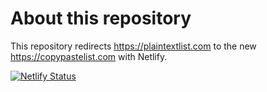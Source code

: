 # About this repository

This repository redirects https://plaintextlist.com to the new https://copypastelist.com with Netlify.

[![Netlify Status](https://api.netlify.com/api/v1/badges/d35e7f9d-9c06-4049-a17a-59bf811b79b9/deploy-status)](https://app.netlify.com/sites/plaintextlist/deploys)
